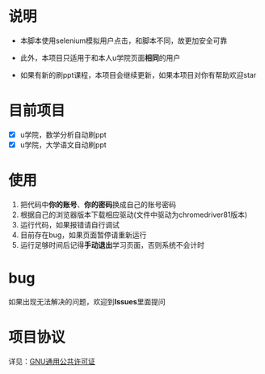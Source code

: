 # 说明

- 本脚本使用selenium模拟用户点击，和脚本不同，故更加安全可靠

- 此外，本项目只适用于和本人u学院页面**相同**的用户

- 如果有新的刷ppt课程，本项目会继续更新，如果本项目对你有帮助欢迎star

# 目前项目

- [x] u学院，数学分析自动刷ppt
- [x] u学院，大学语文自动刷ppt

# 使用

1. 把代码中**你的账号**、**你的密码**换成自己的账号密码
2. 根据自己的浏览器版本下载相应驱动(文件中驱动为chromedriver81版本)
3. 运行代码，如果报错请自行调试
4. 目前存在bug，如果页面暂停请重新运行
5. 运行足够时间后记得**手动退出**学习页面，否则系统不会计时

# bug

如果出现无法解决的问题，欢迎到**Issues**里面提问

# 项目协议
详见：[GNU通用公共许可证](https://www.gnu.org/licenses/gpl-3.0.html)
